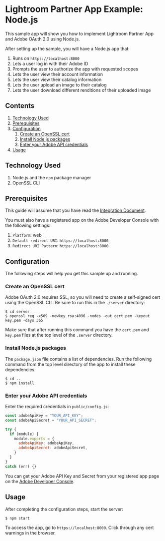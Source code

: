 # Lightroom Partner App Example: Node.js

This sample app will show you how to implement Lightroom Partner App and Adobe OAuth 2.0 using Node.js.

After setting up the sample, you will have a Node.js app that:

1. Runs on `https://localhost:8000`
1. Lets a user log in with their Adobe ID
1. Prompts the user to authorize the app with requested scopes
1. Lets the user view their account information
1. Lets the user view their catalog information
1. Lets the user upload an image to their catalog
1. Lets the user download different renditions of their uploaded image



<!-- $ doctoc ./readme.md --title "## Contents" --entryprefix 1. --gitlab --maxlevel 3 -->
<!-- START doctoc generated TOC please keep comment here to allow auto update -->
<!-- DON'T EDIT THIS SECTION, INSTEAD RE-RUN doctoc TO UPDATE -->
## Contents

1. [Technology Used](#technologyused)
1. [Prerequisites](#prerequisites)
1. [Configuration](#configuration)
    1. [Create an OpenSSL cert](#createanopensslcert)
    1. [Install Node.js packages](#installnodejspackages)
    1. [Enter your Adobe API credentials](#enteryouradobeapicredentials)
1. [Usage](#usage)

<!-- END doctoc generated TOC please keep comment here to allow auto update -->

## Technology Used

1. Node.js and the `npm` package manager
1. OpenSSL CLI

## Prerequisites

This guide will assume that you have read the [Integration Document](https://www.adobe.io/apis/creativecloud/lightroom/docs.html#!quickstart/integration.md).

You must also have a registered app on the Adobe Developer Console with the following settings:

1. `Platform`: web
1. `Default redirect URI`: `https://localhost:8000`
1. `Redirect URI Pattern`: `https://localhost:8000`

## Configuration

The following steps will help you get this sample up and running.

### Create an OpenSSL cert

Adobe OAuth 2.0 requires SSL, so you will need to create a self-signed cert using the OpenSSL CLI. Be sure to run this in the `./server` directory:

```
$ cd server
$ openssl req -x509 -newkey rsa:4096 -nodes -out cert.pem -keyout key.pem -days 365
```

Make sure that after running this command you have the `cert.pem` and `key.pem` files at the top level of the `.server` directory.

### Install Node.js packages

The `package.json` file contains a list of dependencies. Run the following command from the top level directory of the app to install these dependencies:

```
$ cd ..
$ npm install
```

### Enter your Adobe API credentials

Enter the required credentials in `public/config.js`:

```javascript
const adobeApiKey = "YOUR_API_KEY";
const adobeApiSecret = "YOUR_API_SECRET";

try {
  if (module) {
    module.exports = {
      adobeApiKey: adobeApiKey,
      adobeApiSecret: adobeApiSecret,
    }
  }
}
catch (err) {}
```

You can get your Adobe API Key and Secret from your registered app page on the [Adobe Developer Console](https://console.adobe.io).


## Usage

After completing the configuration steps, start the server:

```
$ npm start
```

To access the app, go to `https://localhost:8000`. Click through any cert warnings in the browser.
